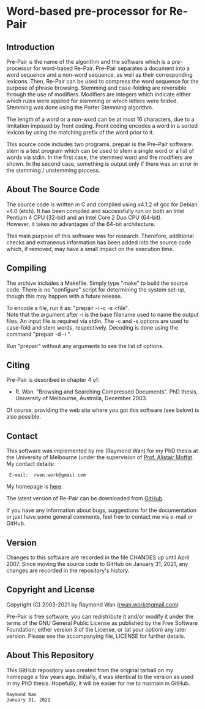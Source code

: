Word-based pre-processor for Re-Pair
====================================


Introduction
------------

Pre-Pair is the name of the algorithm and the software which is a 
pre-processor for word-based Re-Pair.  Pre-Pair separates a document into 
a word sequence and a non-word sequence, as well as their corresponding 
lexicons.  Then, Re-Pair can be used to compress the word sequence for the 
purpose of phrase browsing.  Stemming and case-folding are reversible 
through the use of modifiers.  Modifiers are integers which indicate 
either which rules were applied for stemming or which letters were folded. 
 Stemming was done using the Porter Stemming algorithm.

The length of a word or a non-word can be at most 16 characters, due to a 
limitation imposed by front coding.  Front coding encodes a word in a 
sorted lexicon by using the matching prefix of the word prior to it.

This source code includes two programs.  prepair is the Pre-Pair software. 
 stem is a test program which can be used to stem a single word or a list 
of words via stdin.  In the first case, the stemmed word and the modifiers 
are shown.  In the second case, something is output only if there was an 
error in the stemming / unstemming process.


About The Source Code
---------------------

The source code is written in C and compiled using v4.1.2 of gcc for 
Debian v4.0 (etch).  It has been compiled and successfully run on both an 
Intel Pentium 4 CPU (32-bit) and an Intel Core 2 Duo CPU (64-bit).  
However, it takes no advantages of the 64-bit architecture.

This main purpose of this software was for research.  Therefore, 
additional checks and extraneous information has been added into the 
source code which, if removed, may have a small impact on the execution 
time.


Compiling
---------

The archive includes a Makefile.  Simply type "make" to build the source 
code.  There is no "configure" script for determining the system set-up, 
though this may happen with a future release.

To encode a file, run it as:  "prepair -i <base filename> -c -s <file".  
Note that the argument after -i is the base filename used to name the 
output files.  An input file is required via stdin.  The -c and -s options 
are used to case-fold and stem words, respectively.  Decoding is done 
using the command "prepair -d -i <base filename>".

Run "prepair" without any arguments to see the list of options.


Citing
------

Pre-Pair is described in chapter 4 of:
  - R. Wan. "Browsing and Searching Compressed Documents". PhD thesis,
    University of Melbourne, Australia, December 2003.

Of course, providing the web site where you got this software (see below) 
is also possible.


Contact
-------

This software was implemented by me (Raymond Wan) for my PhD thesis at the University of Melbourne (under the supervision of [Prof. Alistair Moffat](http://people.eng.unimelb.edu.au/ammoffat/).  My contact details:

     E-mail:  rwan.work@gmail.com 

My homepage is [here](http://www.rwanwork.info/).

The latest version of Re-Pair can be downloaded from [GitHub](https://github.com/rwanwork/Pre-Pair).

If you have any information about bugs, suggestions for the documentation or just have some general comments, feel free to contact me via e-mail or GitHub.


Version
-------

Changes to this software are recorded in the file CHANGES up until April 2007.  Since moving the source code to GitHub on January 31, 2021, any changes are recorded in the repository's history.


Copyright and License
---------------------

Copyright (C) 2003-2021 by Raymond Wan (rwan.work@gmail.com)

Pre-Pair is free software; you can redistribute it and/or modify it under the terms of the GNU General Public License as published by the Free Software Foundation; either version 3 of the License, or (at your option) any later version.  Please see the accompanying file, LICENSE for further details.


About This Repository
---------------------

This GitHub repository was created from the original tarball on my homepage a few years ago.  Initially, it was identical to the version as used in my PhD thesis.  Hopefully, it will be easier for me to maintain in GitHub.


    Raymond Wan
    January 31, 2021




